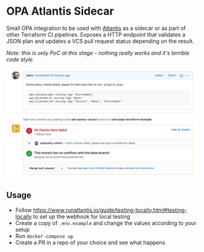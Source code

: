 # OPA Atlantis Sidecar

Small OPA integration to be used with [Atlantis](https://www.runatlantis.io) as a sidecar or as part of other Terraform CI pipelines. Exposes a HTTP endpoint that validates a JSON plan and updates a VCS pull request status depending on the result.

_Note: this is only PoC at this stage - nothing really works and it's terrible code style._

![Demo](./docs/media/demo.png)

## Usage

- Follow https://www.runatlantis.io/guide/testing-locally.html#testing-locally to set up the webhook for local testing
- Create a copy of `.env.example` and change the values according to your setup
- Run `docker-compose up`
- Create a PR in a repo of your choice and see what happens
